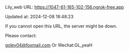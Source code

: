 Lily_web URL: https://1047-61-165-102-156.ngrok-free.app

Updated at: 2024-12-08 18:48:23

If you cannot open this URL, the server might be down.

Please contact: 

goley04@foxmail.com Or Wechat:GL_yeaH